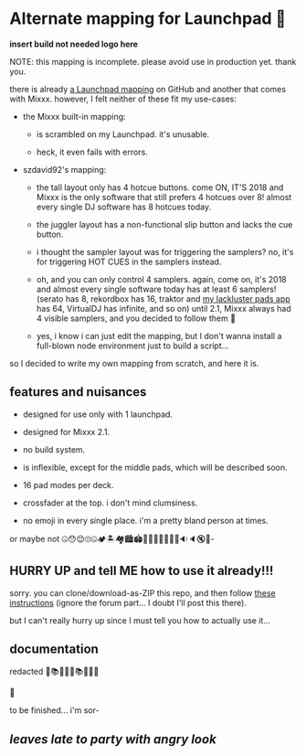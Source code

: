 # Alternate mapping for Launchpad 🐴

**insert build not needed logo here**

NOTE: this mapping is incomplete. please avoid use in production yet. thank you.

there is already [a Launchpad mapping](https://github.com/szdavid92/mixxx-launchpad) on GitHub and another that comes with Mixxx. however, I felt neither of these fit my use-cases:

* the Mixxx built-in mapping:

  - is scrambled on my Launchpad. it's unusable.

  - heck, it even fails with errors.

* szdavid92's mapping:

  - the tall layout only has 4 hotcue buttons. come ON, IT'S 2018 and Mixxx is the only software that still prefers 4 hotcues over 8! almost every single DJ software has 8 hotcues today.

  - the juggler layout has a non-functional slip button and lacks the cue button.

  - i thought the sampler layout was for triggering the samplers? no, it's for triggering HOT CUES in the samplers instead.

  - oh, and you can only control 4 samplers. again, come on, it's 2018 and almost every single software today has at least 6 samplers! (serato has 8, rekordbox has 16, traktor and [my lackluster pads app](https://github.com/tildearrow/goodtimes/tree/master/programs/pads) has 64, VirtualDJ has infinite, and so on) until 2.1, Mixxx always had 4 visible samplers, and you decided to follow them 🙁

  - yes, i know i can just edit the mapping, but I don't wanna install a full-blown node environment just to build a script...

so I decided to write my own mapping from scratch, and here it is.

## features and nuisances

- designed for use only with 1 launchpad.

- designed for Mixxx 2.1.

- no build system.

- is inflexible, except for the middle pads, which will be described soon.

- 16 pad modes per deck.

- crossfader at the top. i don't mind clumsiness.

- no emoji in every single place. i'm a pretty bland person at times.

or maybe not 🤐😯😌🙄🤐🏕🏝🏘🏙🏟🎎🎋🎁🇦🇴🇦🇸🔉🔈🔇🍏-

## HURRY UP and tell ME how to use it already!!!

sorry. you can clone/download-as-ZIP this repo, and then follow [these instructions](https://www.mixxx.org/manual/latest/chapters/controlling_mixxx.html#installing-a-preset-from-the-forum) (ignore the forum part... I doubt I'll post this there).

but I can't really hurry up since I must tell you how to actually use it...

## documentation

redacted 📙📚📓📒📓📚📙📒📒

📄

to be finished... i'm sor-

## *leaves late to party with angry look*
